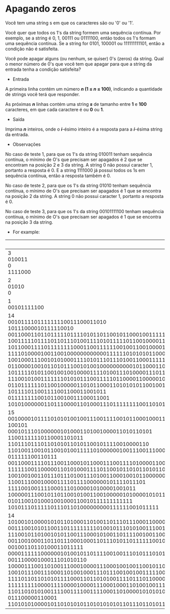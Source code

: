 # Apagando zeros
Você tem uma string s em que os caracteres são ou '0' ou '1'.

Você quer que todos os 1's da string formem uma sequência contínua. Por exemplo, se a string é 0, 1, 00111 ou 01111100, então todos os 1's formam uma sequência contínua. Se a string for 0101, 100001 ou 111111111101, então a condição não é satisfeita.

Você pode apagar alguns (ou nenhum, se quiser) 0's (zeros) da string. Qual o menor número de 0's que você tem que apagar para que a string da entrada tenha a condição satisfeita? 


* Entrada

A primeira linha contém um número **_n_ (1 ≤ _n_ ≤ 100)**, indicando a quantidade de strings você terá que responder.

As próximas **_n_** linhas contém uma string **_s_** de tamanho entre **1** e **100** caracteres, em que cada caractere é ou **0** ou **1**.

* Saída

Imprima **_n_** inteiros, onde o **_i_**-ésimo inteiro é a resposta para a **_i_**-ésima string da entrada.

* Observações

No caso de teste 1, para que os 1's da string 010011 tenham sequência contínua, o mínimo de O's que precisam ser apagados é 2 que se encontram na posição 2 e 3 da string.  A string 0 não possui caracter 1, portanto a resposta é 0. E a string 1111000 já possui todos os 1s em sequência contínua, então a resposta também é 0.

No caso de teste 2,  para que os 1's da string 01010 tenham sequência contínua, o mínimo de O's que precisam ser apagados é 1 que se encontra na posição 2 da string. A string 0 não possui caracter 1, portanto a resposta é 0. 

No caso de teste 3, para que os 1's da string 00101111100 tenham sequência contínua, o mínimo de O's que precisam ser apagados é 1 que se encontra na posição 3 da string.

* For example:

|Input|Result|
|-----|------|
|3<br>010011<br>0<br>1111000|2<br>0<br>0|
|2<br>01010<br>0|1<br>0|
|1<br>00101111100|1|
|14<br>001011110111111110011100011010<br>10111000010111110010<br>00110001101101111101111010110110010110001001111100010011<br>1001111101111011011101001111010111110110010000111110011<br>10110001111011111111000110011111100100110010000100010000011100000100101111100010111<br>1111010000100110010000000000001111110101010110001100101001101010011000010010101100001001100111011<br>10010001110010101000111101011101110100110001111100110101001011010101101111101111000010001111100001<br>01100001001011010111001010010000000000101100011000101001101<br>1011111010110010010010000111101001110100001110111101010110000111000111111000000110110111111010100011<br>11100101001111111010101110011111011000011000001000101110111010110100000111010010010100011101100<br>01101111110110010000011010110001101010101100100110110010<br>101111011001111001100011001011<br>0111111110010110010011100011001<br>101010000001101110000110100011101111111100110101101011<br>|8<br>8<br>22<br>19<br>40<br>54<br>44<br>35<br>45<br>43<br>25<br>12<br>12<br>24|
|15<br>0010000101111010101001001110011110010110001000111101111001100100001<br>100101<br>00010111010000001010001101001000011010110101<br>11001111110110001101011<br>1101110111011010101101011001011110010000110<br>110100110010110010100111110100000010011100111000100001<br>011111100110111<br>0011000111101110011000101100011100111101000011001111011100100111111010101<br>1111110011000001101010001111011001011010110101101101110011111111000001100<br>1001001001101110111010011101001100010010110000001001101010010000010110011110000110010101111111001<br>110011100010000111101111000000101111011101<br>111100100111100011101000010100001001011<br>100000111001011011001010011001000001010000101011110100001<br>01011001010001001000110010111111111111<br>1010111011111011101101000000000111111001011111|32<br>3<br>23<br>8<br>17<br>29<br>3<br>30<br>29<br>50<br>19<br>20<br>33<br>15<br>18|
|14<br>10100101000010101101000110100110111011100011000010100110111100101110101100111010001000<br>0011100101011001101111111110100101110101001110010100100001010111100111000110010111101<br>11100101101001010110011100010100110111100100110000<br>0011001000110110111000100011011101011011111100100101100<br>00100110110100011011111<br>00001111110000001010010110111100100111010111010101<br>001110000100011101010110<br>1000011100110100111000100001110001001001100101101111110101011100001101101010001111001111111011101<br>100101110011100011010010001110111001001001111100100000110110001111001001010<br>111101101101010111100011011010100111101110110000100010100101000000010001010000000011100101010<br>1111111110000111100001000011100010001101001001111000100011010001111110101010011011011<br>1101101010100111100111100111100011010000101010100000011111110010011010000010<br>011100000110001<br>110101010000101101010101101010101011011101101011111001010101001001100011101000110011000101110011010|41<br>35<br>21<br>22<br>8<br>20<br>10<br>44<br>37<br>49<br>40<br>37<br>8<br>46|
